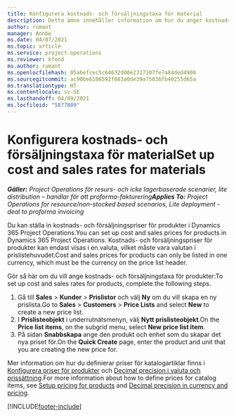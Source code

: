 ```yaml
---
title: Konfigurera kostnads- och försäljningstaxa för material
description: Detta ämne innehåller information om hur du anger kostnads- och försäljningstaxa för material som används i projekt.
author: rumant
manager: Annbe
ms.date: 04/07/2021
ms.topic: article
ms.service: project-operations
ms.reviewer: kfend
ms.author: rumant
ms.openlocfilehash: 05abefcec5c64632d00e2317107fe7a84ded4908
ms.sourcegitcommit: ac90be6106592f883a0de39a75836fb40255d65a
ms.translationtype: HT
ms.contentlocale: sv-SE
ms.lasthandoff: 04/09/2021
ms.locfileid: "5877809"
---
```

# <a name="set-up-cost-and-sales-rates-for-materials"></a><span data-ttu-id="215c5-103">Konfigurera kostnads- och försäljningstaxa för material</span><span class="sxs-lookup"><span data-stu-id="215c5-103">Set up cost and sales rates for materials</span></span>

<span data-ttu-id="215c5-104">_**Gäller:** Project Operations för resurs- och icke lagerbaserade scenarier, lite distribution – handlar för att proforma-fakturering_</span><span class="sxs-lookup"><span data-stu-id="215c5-104">_**Applies To:** Project Operations for resource/non-stocked based scenarios, Lite deployment - deal to proforma invoicing_</span></span>

<span data-ttu-id="215c5-105">Du kan ställa in kostnads- och försäljningspriser för produkter i Dynamics 365 Project Operations.</span><span class="sxs-lookup"><span data-stu-id="215c5-105">You can set up cost and sales prices for products in Dynamics 365 Project Operations.</span></span> <span data-ttu-id="215c5-106">Kostnads- och försäljningspriser för produkter kan endast visas i en valuta, vilket måste vara valutan i prislistehuvudet.</span><span class="sxs-lookup"><span data-stu-id="215c5-106">Cost and sales prices for products can only be listed in one currency, which must be the currency on the price list header.</span></span>

<span data-ttu-id="215c5-107">Gör så här om du vill ange kostnads- och försäljningstaxa för produkter:</span><span class="sxs-lookup"><span data-stu-id="215c5-107">To set up cost and sales rates for products, complete the following steps.</span></span> 

1. <span data-ttu-id="215c5-108">Gå till **Sales** > **Kunder** > **Prislistor** och välj **Ny** om du vill skapa en ny prislista.</span><span class="sxs-lookup"><span data-stu-id="215c5-108">Go to **Sales** > **Customers** > **Price Lists** and select **New** to create a new price list.</span></span> 
2. <span data-ttu-id="215c5-109">I **Prislisteobjekt** i underrutnätsmenyn, välj **Nytt prislisteobjekt**.</span><span class="sxs-lookup"><span data-stu-id="215c5-109">On the **Price list items**, on the subgrid menu, select **New price list item**.</span></span> 
3. <span data-ttu-id="215c5-110">På sidan **Snabbskapa** ange den produkt och enhet som du skapar det nya priset för.</span><span class="sxs-lookup"><span data-stu-id="215c5-110">On the **Quick Create** page, enter the product and unit that you are creating the new price for.</span></span>

<span data-ttu-id="215c5-111">Mer information om hur du definierar priser för katalogartiklar finns i [Konfigurera priser för produkter](https://docs.microsoft.com/dynamics365/sales-enterprise/create-price-lists-price-list-items-define-pricing-products) och [Decimal precision i valuta och prissättning](https://docs.microsoft.com/dynamics365/sales-enterprise/decimal-precision-currency-pricing).</span><span class="sxs-lookup"><span data-stu-id="215c5-111">For more information about how to define prices for catalog items, see [Setup pricing for products](https://docs.microsoft.com/dynamics365/sales-enterprise/create-price-lists-price-list-items-define-pricing-products) and [Decimal precision in currency and pricing](https://docs.microsoft.com/dynamics365/sales-enterprise/decimal-precision-currency-pricing).</span></span>

[!INCLUDE[footer-include](../includes/footer-banner.md)]
